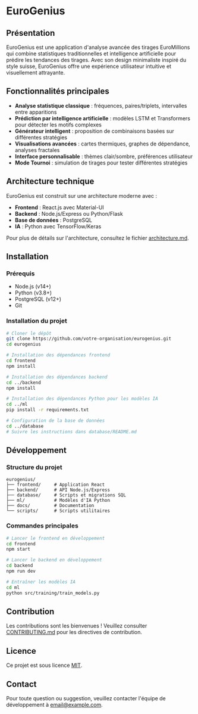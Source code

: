 # EuroGenius

## Présentation

EuroGenius est une application d'analyse avancée des tirages EuroMillions qui combine statistiques traditionnelles et intelligence artificielle pour prédire les tendances des tirages. Avec son design minimaliste inspiré du style suisse, EuroGenius offre une expérience utilisateur intuitive et visuellement attrayante.

## Fonctionnalités principales

- **Analyse statistique classique** : fréquences, paires/triplets, intervalles entre apparitions
- **Prédiction par intelligence artificielle** : modèles LSTM et Transformers pour détecter les motifs complexes
- **Générateur intelligent** : proposition de combinaisons basées sur différentes stratégies
- **Visualisations avancées** : cartes thermiques, graphes de dépendance, analyses fractales
- **Interface personnalisable** : thèmes clair/sombre, préférences utilisateur
- **Mode Tournoi** : simulation de tirages pour tester différentes stratégies

## Architecture technique

EuroGenius est construit sur une architecture moderne avec :

- **Frontend** : React.js avec Material-UI
- **Backend** : Node.js/Express ou Python/Flask
- **Base de données** : PostgreSQL
- **IA** : Python avec TensorFlow/Keras

Pour plus de détails sur l'architecture, consultez le fichier [architecture.md](./architecture.md).

## Installation

### Prérequis

- Node.js (v14+)
- Python (v3.8+)
- PostgreSQL (v12+)
- Git

### Installation du projet

```bash
# Cloner le dépôt
git clone https://github.com/votre-organisation/eurogenius.git
cd eurogenius

# Installation des dépendances frontend
cd frontend
npm install

# Installation des dépendances backend
cd ../backend
npm install

# Installation des dépendances Python pour les modèles IA
cd ../ml
pip install -r requirements.txt

# Configuration de la base de données
cd ../database
# Suivre les instructions dans database/README.md
```

## Développement

### Structure du projet

```
eurogenius/
├── frontend/     # Application React
├── backend/      # API Node.js/Express
├── database/     # Scripts et migrations SQL
├── ml/           # Modèles d'IA Python
├── docs/         # Documentation
└── scripts/      # Scripts utilitaires
```

### Commandes principales

```bash
# Lancer le frontend en développement
cd frontend
npm start

# Lancer le backend en développement
cd backend
npm run dev

# Entraîner les modèles IA
cd ml
python src/training/train_models.py
```

## Contribution

Les contributions sont les bienvenues ! Veuillez consulter [CONTRIBUTING.md](./CONTRIBUTING.md) pour les directives de contribution.

## Licence

Ce projet est sous licence [MIT](./LICENSE).

## Contact

Pour toute question ou suggestion, veuillez contacter l'équipe de développement à [email@example.com](mailto:email@example.com).
